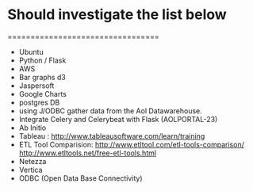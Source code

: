 # Should investigate the list below
=================================

- Ubuntu
- Python / Flask
- AWS
- Bar graphs d3
- Jaspersoft
- Google Charts
- postgres DB
- using J/ODBC gather data from the Aol Datawarehouse.
- Integrate Celery and Celerybeat with Flask (AOLPORTAL-23)
- Ab Initio
- Tableau : http://www.tableausoftware.com/learn/training
- ETL Tool Comparision: http://www.etltool.com/etl-tools-comparison/
 		http://www.etltools.net/free-etl-tools.html
- Netezza
- Vertica
- ODBC (Open Data Base Connectivity) 

